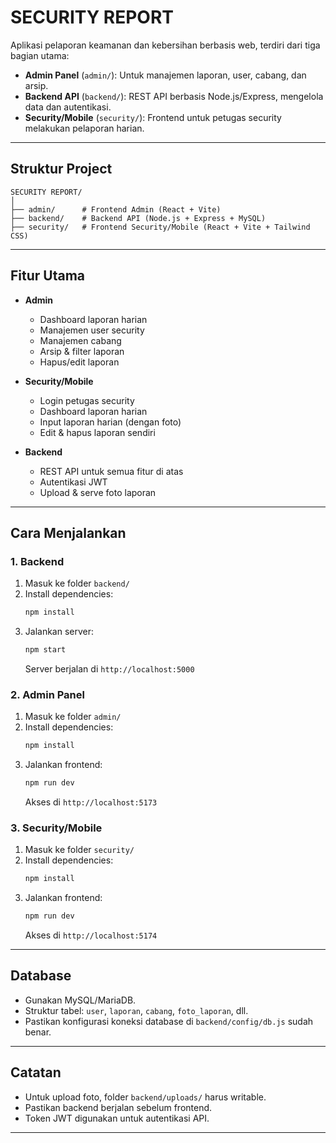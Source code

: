 # SECURITY REPORT

Aplikasi pelaporan keamanan dan kebersihan berbasis web, terdiri dari tiga bagian utama:
- **Admin Panel** (`admin/`): Untuk manajemen laporan, user, cabang, dan arsip.
- **Backend API** (`backend/`): REST API berbasis Node.js/Express, mengelola data dan autentikasi.
- **Security/Mobile** (`security/`): Frontend untuk petugas security melakukan pelaporan harian.

---

## Struktur Project

```
SECURITY REPORT/
│
├── admin/      # Frontend Admin (React + Vite)
├── backend/    # Backend API (Node.js + Express + MySQL)
├── security/   # Frontend Security/Mobile (React + Vite + Tailwind CSS)
```

---

## Fitur Utama

- **Admin**
  - Dashboard laporan harian
  - Manajemen user security
  - Manajemen cabang
  - Arsip & filter laporan
  - Hapus/edit laporan

- **Security/Mobile**
  - Login petugas security
  - Dashboard laporan harian
  - Input laporan harian (dengan foto)
  - Edit & hapus laporan sendiri

- **Backend**
  - REST API untuk semua fitur di atas
  - Autentikasi JWT
  - Upload & serve foto laporan

---

## Cara Menjalankan

### 1. Backend

1. Masuk ke folder `backend/`
2. Install dependencies:
   ```sh
   npm install
   ```
3. Jalankan server:
   ```sh
   npm start
   ```
   Server berjalan di `http://localhost:5000`

### 2. Admin Panel

1. Masuk ke folder `admin/`
2. Install dependencies:
   ```sh
   npm install
   ```
3. Jalankan frontend:
   ```sh
   npm run dev
   ```
   Akses di `http://localhost:5173`

### 3. Security/Mobile

1. Masuk ke folder `security/`
2. Install dependencies:
   ```sh
   npm install
   ```
3. Jalankan frontend:
   ```sh
   npm run dev
   ```
   Akses di `http://localhost:5174`

---

## Database

- Gunakan MySQL/MariaDB.
- Struktur tabel: `user`, `laporan`, `cabang`, `foto_laporan`, dll.
- Pastikan konfigurasi koneksi database di `backend/config/db.js` sudah benar.

---

## Catatan

- Untuk upload foto, folder `backend/uploads/` harus writable.
- Pastikan backend berjalan sebelum frontend.
- Token JWT digunakan untuk autentikasi API.

---
